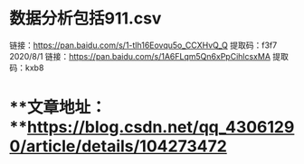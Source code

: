 # 数据分析包括911.csv
链接：https://pan.baidu.com/s/1-tlh16Eovqu5o_CCXHvQ_Q 提取码：f3f7 2020/8/1 链接：https://pan.baidu.com/s/1A6FLqm5Qn6xPpCihlcsxMA 提取码：kxb8
# **文章地址： **https://blog.csdn.net/qq_43061290/article/details/104273472